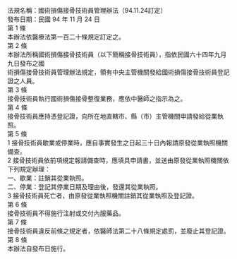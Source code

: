 法規名稱：國術損傷接骨技術員管理辦法（94.11.24訂定）  
發布日期：民國 94 年 11 月 24 日  
第 1 條  
本辦法依醫療法第一百二十條規定訂定之。  
第 2 條  
本辦法所稱國術損傷接骨技術員（以下簡稱接骨技術員），指依民國六十四年九月九日發布之國  
術損傷接骨技術員管理辦法規定，領有中央主管機關發給國術損傷接骨技術員登記證之人員。  
第 3 條  
接骨技術員執行國術損傷接骨整復業務，應依中醫師之指示為之。  
第 4 條  
接骨技術員應持憑登記證，向所在地直轄市、縣（市）主管機關申請發給從業執照。  
第 5 條  
1 接骨技術員歇業或停業時，應自事實發生之日起三十日內報請原發從業執照機關備查。  
2 接骨技術員依前項規定報請備查時，應填具申請書，並送由原發從業執照機關依下列規定辦理：  
一、歇業：註銷其從業執照。  
二、停業：登記其停業日期及理由後，發還其從業執照。  
3 接骨技術員死亡者，由原發從業執照機關註銷其從業執照及登記證。  
第 6 條  
接骨技術員不得施行注射或交付內服藥品。  
第 7 條  
接骨技術員違反前條之規定者，依醫師法第二十八條規定處罰，並廢止其登記證。  
第 8 條  
本辦法自發布日施行。  


